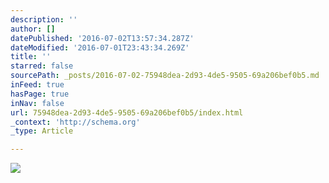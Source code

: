 ```yaml
---
description: ''
author: []
datePublished: '2016-07-02T13:57:34.287Z'
dateModified: '2016-07-01T23:43:34.269Z'
title: ''
starred: false
sourcePath: _posts/2016-07-02-75948dea-2d93-4de5-9505-69a206bef0b5.md
inFeed: true
hasPage: true
inNav: false
url: 75948dea-2d93-4de5-9505-69a206bef0b5/index.html
_context: 'http://schema.org'
_type: Article

---
```

![](https://the-grid-user-content.s3-us-west-2.amazonaws.com/af6122e0-647c-493d-8af9-fc6bb9f6668e.png)